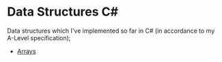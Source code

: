 # Data Structures C#
Data structures which I've implemented so far in C# (in accordance to my A-Level specification);

- [Arrays](https://github.com/krishhhyr/data-structures-c-sharp/blob/main/Arrays/Program.cs)
